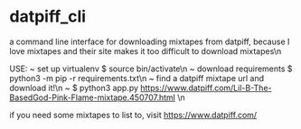 # datpiff_cli
a command line interface for downloading mixtapes from datpiff, because I love mixtapes and their site makes it too difficult to download mixtapes\n

USE:
~ set up virtualenv $ source bin/activate\n
~ download requirements $ python3 -m pip -r requirements.txt\n
~ find a datpiff mixtape url and download it!\n
~ $ python3 app.py https://www.datpiff.com/Lil-B-The-BasedGod-Pink-Flame-mixtape.450707.html \n

if you need some mixtapes to list to, visit https://www.datpiff.com/

